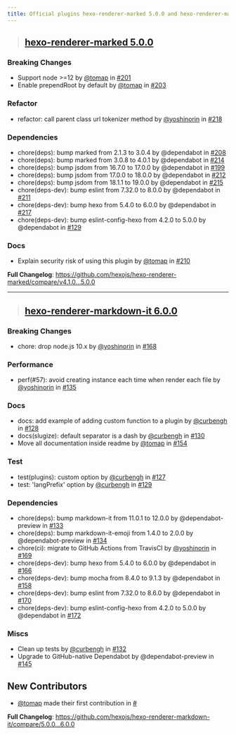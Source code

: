 ```yaml
---
title: Official plugins hexo-renderer-marked 5.0.0 and hexo-renderer-markdown-it 6.0.0 released
---
```


> ## [hexo-renderer-marked 5.0.0](https://github.com/hexojs/hexo-renderer-marked/releases/tag/5.0.0)

### Breaking Changes

* Support node >=12 by [@tomap] in [#201](https://github.com/hexojs/hexo-renderer-marked/pull/201)
* Enable prependRoot by default by [@tomap] in [#203](https://github.com/hexojs/hexo-renderer-marked/pull/203)

### Refactor

* refactor: call parent class url tokenizer method by [@yoshinorin] in [#218](https://github.com/hexojs/hexo-renderer-marked/pull/218)

### Dependencies

* chore(deps): bump marked from 2.1.3 to 3.0.4 by @dependabot in [#208](https://github.com/hexojs/hexo-renderer-marked/pull/208)
* chore(deps): bump marked from 3.0.8 to 4.0.1 by @dependabot in [#214](https://github.com/hexojs/hexo-renderer-marked/pull/214)
* chore(deps): bump jsdom from 16.7.0 to 17.0.0 by @dependabot in [#199](https://github.com/hexojs/hexo-renderer-marked/pull/199)
* chore(deps): bump jsdom from 17.0.0 to 18.0.0 by @dependabot in [#212](https://github.com/hexojs/hexo-renderer-marked/pull/212)
* chore(deps): bump jsdom from 18.1.1 to 19.0.0 by @dependabot in [#215](https://github.com/hexojs/hexo-renderer-marked/pull/215)
* chore(deps-dev): bump eslint from 7.32.0 to 8.0.0 by @dependabot in [#211](https://github.com/hexojs/hexo-renderer-marked/pull/211)
* chore(deps-dev): bump hexo from 5.4.0 to 6.0.0 by @dependabot in [#217](https://github.com/hexojs/hexo-renderer-marked/pull/217)
* chore(deps-dev): bump eslint-config-hexo from 4.2.0 to 5.0.0 by @dependabot in [#129](https://github.com/hexojs/hexo-renderer-marked/pull/129)

### Docs

* Explain security risk of using this plugin by [@tomap] in [#210](https://github.com/hexojs/hexo-renderer-marked/pull/210)

**Full Changelog**: https://github.com/hexojs/hexo-renderer-marked/compare/v4.1.0...5.0.0

---

> ## [hexo-renderer-markdown-it 6.0.0](https://github.com/hexojs/hexo-renderer-markdown-it/releases/tag/6.0.0)

### Breaking Changes

* chore: drop node.js 10.x by [@yoshinorin] in [#168](https://github.com/hexojs/hexo-renderer-markdown-it/pull/168)

### Performance

* perf(#57): avoid creating instance each time when render each file by [@yoshinorin] in [#135](https://github.com/hexojs/hexo-renderer-markdown-it/pull/135)

### Docs

* docs: add example of adding custom function to a plugin by [@curbengh] in [#128](https://github.com/hexojs/hexo-renderer-markdown-it/pull/128)
* docs(slugize): default separator is a dash by [@curbengh] in [#130](https://github.com/hexojs/hexo-renderer-markdown-it/pull/130)
* Move all documentation inside readme by [@tomap] in [#154](https://github.com/hexojs/hexo-renderer-markdown-it/pull/154)

### Test

* test(plugins): custom option by [@curbengh] in [#127](https://github.com/hexojs/hexo-renderer-markdown-it/pull/127)
* test: 'langPrefix' option by [@curbengh] in [#129](https://github.com/hexojs/hexo-renderer-markdown-it/pull/129)

### Dependencies

* chore(deps): bump markdown-it from 11.0.1 to 12.0.0 by @dependabot-preview in [#133](https://github.com/hexojs/hexo-renderer-markdown-it/pull/133)
* chore(deps): bump markdown-it-emoji from 1.4.0 to 2.0.0 by @dependabot-preview in [#134](https://github.com/hexojs/hexo-renderer-markdown-it/pull/134)
* chore(ci): migrate to GitHub Actions from TravisCI by [@yoshinorin] in [#169](https://github.com/hexojs/hexo-renderer-markdown-it/pull/169)
* chore(deps-dev): bump hexo from 5.4.0 to 6.0.0 by @dependabot in [#166](https://github.com/hexojs/hexo-renderer-markdown-it/pull/166)
* chore(deps-dev): bump mocha from 8.4.0 to 9.1.3 by @dependabot in [#158](https://github.com/hexojs/hexo-renderer-markdown-it/pull/158)
* chore(deps-dev): bump eslint from 7.32.0 to 8.6.0 by @dependabot in [#170](https://github.com/hexojs/hexo-renderer-markdown-it/pull/170)
* chore(deps-dev): bump eslint-config-hexo from 4.2.0 to 5.0.0 by @dependabot in [#172](https://github.com/hexojs/hexo-renderer-markdown-it/pull/172)

### Miscs

* Clean up tests by [@curbengh] in [#132](https://github.com/hexojs/hexo-renderer-markdown-it/pull/132)
* Upgrade to GitHub-native Dependabot by @dependabot-preview in [#145](https://github.com/hexojs/hexo-renderer-markdown-it/pull/145)

## New Contributors

* [@tomap] made their first contribution in [#](https://github.com/hexojs/hexo-renderer-markdown-it/pull/154)

**Full Changelog**: https://github.com/hexojs/hexo-renderer-markdown-it/compare/5.0.0...6.0.0



[@tomap]: https://github.com/tomap
[@yoshinorin]: https://github.com/yoshinorin
[@curbengh]: https://github.com/curbengh